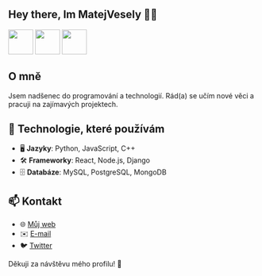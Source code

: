 <h2 align="left">Hey there, Im MatejVesely 👱‍♂️</h2>


<img src="https://upload.wikimedia.org/wikipedia/commons/c/c3/Python-logo-notext.svg" width="50" height="50">
<img src="https://upload.wikimedia.org/wikipedia/commons/1/18/ISO_C%2B%2B_Logo.svg" width="50" height="50">
<img src="https://upload.wikimedia.org/wikipedia/commons/e/e0/Git-logo.svg" width="50" height="50">

## O mně
Jsem nadšenec do programování a technologií. Rád(a) se učím nové věci a pracuji na zajímavých projektech.

## 🔧 Technologie, které používám
- 🖥️ **Jazyky**: Python, JavaScript, C++
- 🛠️ **Frameworky**: React, Node.js, Django
- 🗄️ **Databáze**: MySQL, PostgreSQL, MongoDB

## 📫 Kontakt
- 🌐 [Můj web](https://tvujweb.cz)
- ✉️ [E-mail](mailto:tvojemail@example.com)
- 🐦 [Twitter](https://twitter.com/tvujprofil)

Děkuji za návštěvu mého profilu! 🚀
